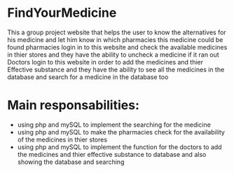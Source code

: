 # FindYourMedicine
This a group project website that helps the user to know the alternatives for his medicine and let him know in which pharmacies this medicine could be found
pharmacies login in to this website and check the available medicines in thier stores and they have the ability to uncheck a medicine if it ran out
Doctors login to this website in order to add the medicines and thier Effective substance and they have the ability to see all the medicines in the database and search for a medicine in the database too
# Main responsabilities:
- using php and mySQL to implement the searching for the medicine
- using php and mySQL to make the pharmacies check for the availability of the medicines in thier stores
- using php and mySQL to implement the function for the doctors to add the medicines and thier effective substance to database and also showing the database and searching
